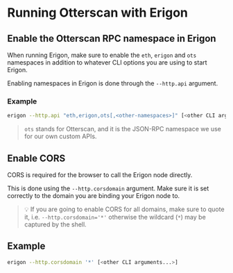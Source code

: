 # Running Otterscan with Erigon

## Enable the Otterscan RPC namespace in Erigon

When running Erigon, make sure to enable the `eth`, `erigon` and `ots` namespaces in addition to whatever CLI options you are using to start Erigon.

Enabling namespaces in Erigon is done through the `--http.api` argument.

### Example

```sh
erigon --http.api "eth,erigon,ots[,<other-namespaces>]" [<other CLI arguments...>]
```

> `ots` stands for Otterscan, and it is the JSON-RPC namespace we use for our own custom APIs.

## Enable CORS

CORS is required for the browser to call the Erigon node directly.

This is done using the `--http.corsdomain` argument. Make sure it is set correctly to the domain you are binding your Erigon node to.

> 💡 If you are going to enable CORS for all domains, make sure to quote it, i.e. `--http.corsdomain='*'` otherwise the wildcard (`*`) may be captured by the shell.

## Example

```sh
erigon --http.corsdomain '*' [<other CLI arguments...>]
```
